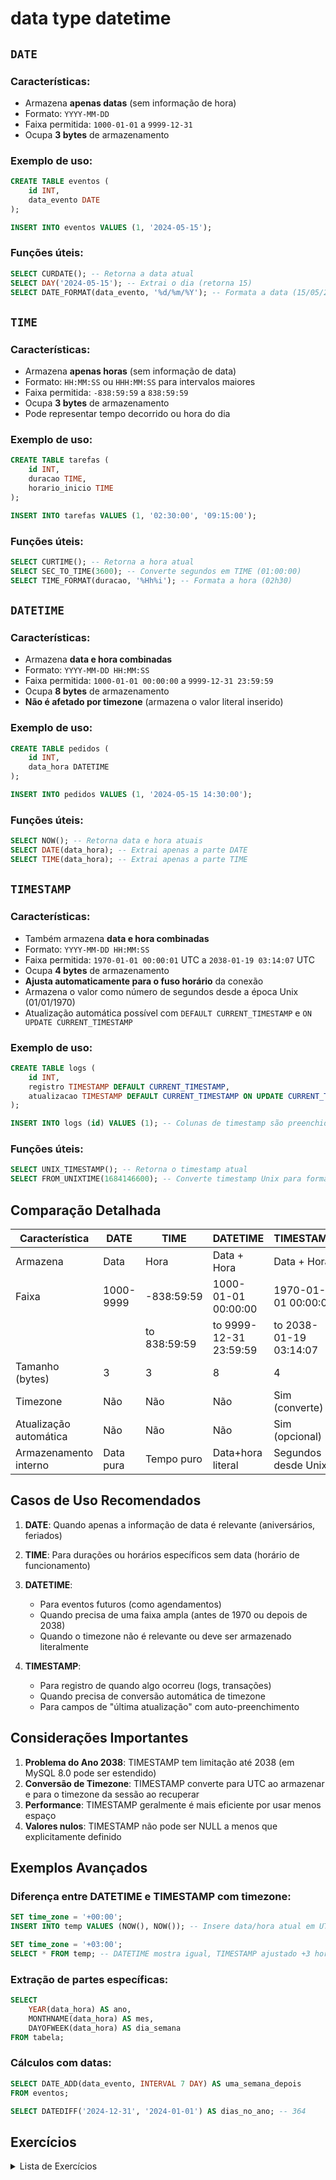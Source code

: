 # data type datetime

## `DATE`

### Características:
- Armazena **apenas datas** (sem informação de hora)
- Formato: `YYYY-MM-DD`
- Faixa permitida: `1000-01-01` a `9999-12-31`
- Ocupa **3 bytes** de armazenamento

### Exemplo de uso:
```sql
CREATE TABLE eventos (
    id INT,
    data_evento DATE
);

INSERT INTO eventos VALUES (1, '2024-05-15');
```

### Funções úteis:
```sql
SELECT CURDATE(); -- Retorna a data atual
SELECT DAY('2024-05-15'); -- Extrai o dia (retorna 15)
SELECT DATE_FORMAT(data_evento, '%d/%m/%Y'); -- Formata a data (15/05/2024)
```

## `TIME`

### Características:
- Armazena **apenas horas** (sem informação de data)
- Formato: `HH:MM:SS` ou `HHH:MM:SS` para intervalos maiores
- Faixa permitida: `-838:59:59` a `838:59:59`
- Ocupa **3 bytes** de armazenamento
- Pode representar tempo decorrido ou hora do dia

### Exemplo de uso:
```sql
CREATE TABLE tarefas (
    id INT,
    duracao TIME,
    horario_inicio TIME
);

INSERT INTO tarefas VALUES (1, '02:30:00', '09:15:00');
```

### Funções úteis:
```sql
SELECT CURTIME(); -- Retorna a hora atual
SELECT SEC_TO_TIME(3600); -- Converte segundos em TIME (01:00:00)
SELECT TIME_FORMAT(duracao, '%Hh%i'); -- Formata a hora (02h30)
```

## `DATETIME`

### Características:
- Armazena **data e hora combinadas**
- Formato: `YYYY-MM-DD HH:MM:SS`
- Faixa permitida: `1000-01-01 00:00:00` a `9999-12-31 23:59:59`
- Ocupa **8 bytes** de armazenamento
- **Não é afetado por timezone** (armazena o valor literal inserido)

### Exemplo de uso:
```sql
CREATE TABLE pedidos (
    id INT,
    data_hora DATETIME
);

INSERT INTO pedidos VALUES (1, '2024-05-15 14:30:00');
```

### Funções úteis:
```sql
SELECT NOW(); -- Retorna data e hora atuais
SELECT DATE(data_hora); -- Extrai apenas a parte DATE
SELECT TIME(data_hora); -- Extrai apenas a parte TIME
```

## `TIMESTAMP`

### Características:
- Também armazena **data e hora combinadas**
- Formato: `YYYY-MM-DD HH:MM:SS`
- Faixa permitida: `1970-01-01 00:00:01` UTC a `2038-01-19 03:14:07` UTC
- Ocupa **4 bytes** de armazenamento
- **Ajusta automaticamente para o fuso horário** da conexão
- Armazena o valor como número de segundos desde a época Unix (01/01/1970)
- Atualização automática possível com `DEFAULT CURRENT_TIMESTAMP` e `ON UPDATE CURRENT_TIMESTAMP`

### Exemplo de uso:
```sql
CREATE TABLE logs (
    id INT,
    registro TIMESTAMP DEFAULT CURRENT_TIMESTAMP,
    atualizacao TIMESTAMP DEFAULT CURRENT_TIMESTAMP ON UPDATE CURRENT_TIMESTAMP
);

INSERT INTO logs (id) VALUES (1); -- Colunas de timestamp são preenchidas automaticamente
```

### Funções úteis:
```sql
SELECT UNIX_TIMESTAMP(); -- Retorna o timestamp atual
SELECT FROM_UNIXTIME(1684146600); -- Converte timestamp Unix para formato legível
```

## Comparação Detalhada

| Característica       | DATE       | TIME        | DATETIME            | TIMESTAMP           |
|----------------------|------------|-------------|---------------------|---------------------|
| Armazena             | Data       | Hora        | Data + Hora         | Data + Hora         |
| Faixa                | 1000-9999  | -838:59:59  | 1000-01-01 00:00:00 | 1970-01-01 00:00:01 |
|                      |            | to 838:59:59| to 9999-12-31 23:59:59| to 2038-01-19 03:14:07|
| Tamanho (bytes)      | 3          | 3           | 8                   | 4                   |
| Timezone             | Não        | Não         | Não                 | Sim (converte)      |
| Atualização automática | Não     | Não         | Não                 | Sim (opcional)      |
| Armazenamento interno| Data pura  | Tempo puro  | Data+hora literal   | Segundos desde Unix |

## Casos de Uso Recomendados

1. **DATE**: Quando apenas a informação de data é relevante (aniversários, feriados)
2. **TIME**: Para durações ou horários específicos sem data (horário de funcionamento)
3. **DATETIME**:
    - Para eventos futuros (como agendamentos)
    - Quando precisa de uma faixa ampla (antes de 1970 ou depois de 2038)
    - Quando o timezone não é relevante ou deve ser armazenado literalmente

4. **TIMESTAMP**:
    - Para registro de quando algo ocorreu (logs, transações)
    - Quando precisa de conversão automática de timezone
    - Para campos de "última atualização" com auto-preenchimento

## Considerações Importantes

1. **Problema do Ano 2038**: TIMESTAMP tem limitação até 2038 (em MySQL 8.0 pode ser estendido)
2. **Conversão de Timezone**: TIMESTAMP converte para UTC ao armazenar e para o timezone da sessão ao recuperar
3. **Performance**: TIMESTAMP geralmente é mais eficiente por usar menos espaço
4. **Valores nulos**: TIMESTAMP não pode ser NULL a menos que explicitamente definido

## Exemplos Avançados

### Diferença entre DATETIME e TIMESTAMP com timezone:
```sql
SET time_zone = '+00:00';
INSERT INTO temp VALUES (NOW(), NOW()); -- Insere data/hora atual em UTC

SET time_zone = '+03:00';
SELECT * FROM temp; -- DATETIME mostra igual, TIMESTAMP ajustado +3 horas
```

### Extração de partes específicas:
```sql
SELECT
    YEAR(data_hora) AS ano,
    MONTHNAME(data_hora) AS mes,
    DAYOFWEEK(data_hora) AS dia_semana
FROM tabela;
```

### Cálculos com datas:
```sql
SELECT DATE_ADD(data_evento, INTERVAL 7 DAY) AS uma_semana_depois
FROM eventos;

SELECT DATEDIFF('2024-12-31', '2024-01-01') AS dias_no_ano; -- 364
```

## Exercícios

<details>
<summary>Lista de Exercícios</summary>

### Tabela Base para Todos os Exercícios

```sql
CREATE DATABASE IF NOT EXISTS exercicios_temporais;
USE exercicios_temporais;

CREATE TABLE registros (
    id INT AUTO_INCREMENT PRIMARY KEY,
    descricao VARCHAR(100) NOT NULL,
    data_evento DATE,
    hora_evento TIME,
    data_hora_evento DATETIME,
    registro_timestamp TIMESTAMP DEFAULT CURRENT_TIMESTAMP ON UPDATE CURRENT_TIMESTAMP,
    status ENUM('agendado', 'em_andamento', 'concluido', 'cancelado') DEFAULT 'agendado'
);

-- Inserção de dados de exemplo
INSERT INTO registros (descricao, data_evento, hora_evento, data_hora_evento, status) VALUES
('Reunião de equipe', '2024-06-15', '09:00:00', '2024-06-15 09:00:00', 'concluido'),
('Entrega de projeto', '2024-06-20', '17:30:00', '2024-06-20 17:30:00', 'agendado'),
('Manutenção do sistema', '2024-05-10', '23:00:00', '2024-05-10 23:00:00', 'concluido'),
('Treinamento novo software', '2024-07-01', '14:00:00', '2024-07-01 14:00:00', 'agendado'),
('Backup mensal', '2024-06-30', '02:00:00', '2024-06-30 02:00:00', 'em_andamento'),
('Auditoria', '2024-05-25', '10:15:00', '2024-05-25 10:15:00', 'concluido'),
('Atualização de segurança', '2024-06-05', '18:45:00', '2024-06-05 18:45:00', 'cancelado'),
('Entrevista candidato', '2024-06-18', '11:30:00', '2024-06-18 11:30:00', 'agendado'),
('Revisão de contrato', '2024-04-15', '16:20:00', '2024-04-15 16:20:00', 'concluido'),
('Lançamento de produto', '2024-07-15', '20:00:00', '2024-07-15 20:00:00', 'agendado');
```

### Exercícios com Tipo DATE

1. Selecione todos os eventos que ocorreram em junho de 2024.
2. Liste os eventos ordenados por data, do mais recente para o mais antigo.
3. Encontre todos os eventos que aconteceram no primeiro trimestre de 2024 (janeiro a março).
4. Calcule quantos dias faltam para cada evento agendado a partir da data atual.
5. Selecione eventos que ocorreram em fins de semana (sábado ou domingo).
6. Liste os eventos agrupados por mês e conte quantos eventos ocorreram em cada mês.
7. Encontre o evento mais antigo registrado na tabela.
8. Selecione eventos que ocorreram nos últimos 30 dias.
9. Atualize a data de todos os eventos "agendados" para 7 dias após a data original.
10. Crie uma consulta que mostre a descrição do evento e o dia da semana em que ocorreu (ex: "Segunda-feira").

### Exercícios com Tipo TIME

1. Selecione todos os eventos que ocorrem pela manhã (antes do meio-dia).
2. Liste os eventos ordenados por horário, do mais cedo para o mais tarde.
3. Encontre eventos que duram mais de 2 horas (considerando que hora_evento é a duração).
4. Calcule a média de horário dos eventos concluídos.
5. Selecione eventos que ocorrem em horário comercial (entre 09:00 e 18:00).
6. Formate todos os horários para exibir no formato 12h com AM/PM.
7. Encontre a diferença em horas entre o evento mais cedo e o mais tarde do dia.
8. Atualize o horário de todos os eventos "agendados" para 1 hora depois do horário original.
9. Selecione eventos que ocorrem em horários "redondos" (ex: 09:00, 10:00, etc.).
10. Crie uma consulta que mostre a descrição e classifique os eventos como "Manhã", "Tarde" ou "Noite".

### Exercícios com Tipo DATETIME

1. Selecione eventos que ocorreram entre 01/06/2024 e 30/06/2024.
2. Liste os eventos ordenados por data e hora, do mais recente para o mais antigo.
3. Encontre eventos que ocorreram no mesmo dia da semana que hoje.
4. Calcule a diferença em horas entre a data/hora atual e cada evento futuro.
5. Selecione eventos que ocorreram no último mês completo.
6. Formate todas as datas/horas para exibir no formato "DD/MM/YYYY HH24:MI".
7. Encontre eventos que ocorreram em feriados nacionais (crie uma lista de feriados para teste).
8. Atualize a data/hora de todos os eventos "cancelados" para NULL.
9. Selecione eventos que ocorreram em dias úteis (segunda a sexta) em horário comercial.
10. Crie uma consulta que mostre a descrição e classifique os eventos como "Passado", "Presente" (hoje) ou "Futuro".

### Exercícios com Tipo TIMESTAMP

1. Selecione todos os registros modificados na última hora.
2. Liste os registros ordenados pelo timestamp de modificação, do mais recente para o mais antigo.
3. Encontre o intervalo de tempo entre o registro mais antigo e o mais recente na tabela.
4. Calcule quantos registros foram atualizados em cada dia da semana.
5. Selecione registros que foram modificados fora do horário comercial.
6. Converta todos os timestamps para exibir no fuso horário UTC-3.
7. Encontre registros que foram criados e modificados em momentos diferentes.
8. Atualize a descrição de um registro específico e observe a mudança no timestamp.
9. Selecione registros que permaneceram inalterados por mais de 7 dias.
10. Crie uma consulta que mostre a descrição e o tempo decorrido desde a última modificação (ex: "2 horas atrás").

</details>
